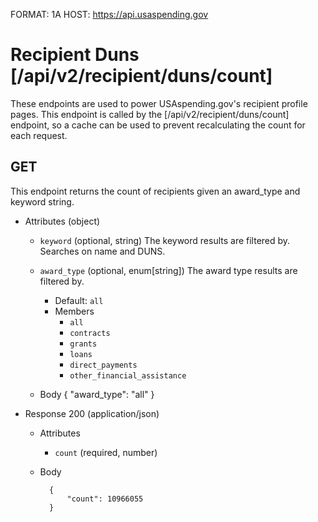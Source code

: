 FORMAT: 1A
HOST: https://api.usaspending.gov

# Recipient Duns [/api/v2/recipient/duns/count]

These endpoints are used to power USAspending.gov's recipient profile pages. This endpoint is called by the [/api/v2/recipient/duns/count] endpoint, so a cache can be used to prevent recalculating the count for each request. 

## GET

This endpoint returns the count of recipients given an award_type and keyword string.

+ Attributes (object)
    + `keyword` (optional, string)
        The keyword results are filtered by. Searches on name and DUNS.
    + `award_type` (optional, enum[string])
        The award type results are filtered by.
        + Default: `all`
        + Members
            + `all`
            + `contracts`
            + `grants`
            + `loans`
            + `direct_payments`
            + `other_financial_assistance`

    + Body
            {
                "award_type": "all"
            }


+ Response 200 (application/json)
    + Attributes
        + `count` (required, number)

    + Body


            {
                "count": 10966055
            }
